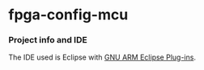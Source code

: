 # fpga-config-mcu

### Project info and IDE

The IDE used is Eclipse with [GNU ARM Eclipse Plug-ins](http://gnuarmeclipse.livius.net/).
